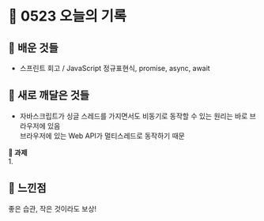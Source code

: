 # 🧸 0523 오늘의 기록
## 💙 배운 것들
* 스프린트 회고 / JavaScript 정규표현식, promise, async, await

## 💚 새로 깨달은 것들
*  자바스크립트가 싱글 스레드를 가지면서도 비동기로 동작할 수 있는 원리는 바로 브라우저에 있음   
브라우저에 있는 Web API가 멀티스레드로 동작하기 때문

**📍 과제**   
1.   
 
## 💜 느낀점
좋은 습관, 작은 것이라도 보상!
